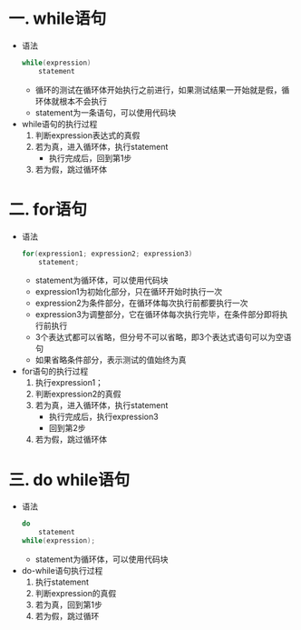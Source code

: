 # 一. while语句
* 语法
    ```c
    while(expression)
        statement
    ```
    * 循环的测试在循环体开始执行之前进行，如果测试结果一开始就是假，循环体就根本不会执行
    * statement为一条语句，可以使用代码块
* while语句的执行过程
    1. 判断expression表达式的真假
    2. 若为真，进入循环体，执行statement
        * 执行完成后，回到第1步
    3. 若为假，跳过循环体

# 二. for语句
* 语法
    ```c
    for(expression1; expression2; expression3)
        statement;
    ```
    * statement为循环体，可以使用代码块
    * expression1为初始化部分，只在循环开始时执行一次
    * expression2为条件部分，在循环体每次执行前都要执行一次
    * expression3为调整部分，它在循环体每次执行完毕，在条件部分即将执行前执行
    * 3个表达式都可以省略，但分号不可以省略，即3个表达式语句可以为空语句
    * 如果省略条件部分，表示测试的值始终为真
* for语句的执行过程
    1. 执行expression1；
    2. 判断expression2的真假
    3. 若为真，进入循环体，执行statement
        * 执行完成后，执行expression3
        * 回到第2步
    4. 若为假，跳过循环体

# 三. do while语句
* 语法
    ```c
    do
        statement
    while(expression);
    ```
    * statement为循环体，可以使用代码块
* do-while语句执行过程
    1. 执行statement
    2. 判断expression的真假
    3. 若为真，回到第1步
    4. 若为假，跳过循环